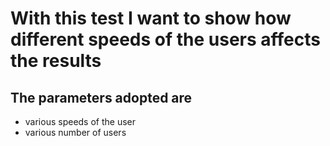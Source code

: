 # With this test I want to show how different speeds of the users affects the results
## The parameters adopted are
- various speeds of the user
- various number of users
